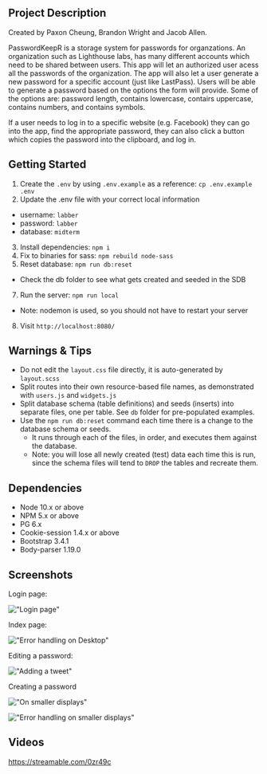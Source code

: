 ## Project Description

Created by Paxon Cheung, Brandon Wright and Jacob Allen.

PasswordKeepR is a storage system for passwords for organzations. An organization such as Lighthouse labs, has many different accounts which need to be shared between users. This app will let an authorized user acess all the passwords of the organization. The app will also let a user generate a new password for a specific account (just like LastPass). Users will be able to generate a password based on the options the form will provide. Some of the options are: password length, contains lowercase, contairs uppercase, contains numbers, and contains symbols.

If a user needs to log in to a specific website (e.g. Facebook) they can go into the app, find the appropriate password, they can also click a button which copies the password into the clipboard, and log in.

## Getting Started

1. Create the `.env` by using `.env.example` as a reference: `cp .env.example .env`
2. Update the .env file with your correct local information 
  - username: `labber` 
  - password: `labber` 
  - database: `midterm`
3. Install dependencies: `npm i`
4. Fix to binaries for sass: `npm rebuild node-sass`
5. Reset database: `npm run db:reset`
  - Check the db folder to see what gets created and seeded in the SDB
7. Run the server: `npm run local`
  - Note: nodemon is used, so you should not have to restart your server
8. Visit `http://localhost:8080/`

## Warnings & Tips

- Do not edit the `layout.css` file directly, it is auto-generated by `layout.scss`
- Split routes into their own resource-based file names, as demonstrated with `users.js` and `widgets.js`
- Split database schema (table definitions) and seeds (inserts) into separate files, one per table. See `db` folder for pre-populated examples. 
- Use the `npm run db:reset` command each time there is a change to the database schema or seeds. 
  - It runs through each of the files, in order, and executes them against the database. 
  - Note: you will lose all newly created (test) data each time this is run, since the schema files will tend to `DROP` the tables and recreate them.

## Dependencies

- Node 10.x or above
- NPM 5.x or above
- PG 6.x
- Cookie-session 1.4.x or above
- Bootstrap 3.4.1
- Body-parser 1.19.0

## Screenshots

Login page:

!["Login page"](https://github.com/frameDoubt/passwordKeepR/blob/master/docs/1.png)

Index page:

!["Error handling on Desktop"](https://github.com/frameDoubt/passwordKeepR/blob/master/docs/2.png)

Editing a password:

!["Adding a tweet"](https://github.com/frameDoubt/passwordKeepR/blob/master/docs/3.png)

Creating a password

!["On smaller displays"](https://github.com/frameDoubt/passwordKeepR/blob/master/docs/4.png)

!["Error handling on smaller displays"](https://github.com/frameDoubt/passwordKeepR/blob/master/docs/5.png)

## Videos

https://streamable.com/0zr49c
